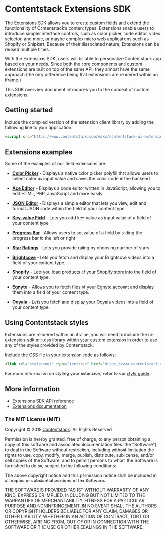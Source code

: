 # Contentstack Extensions SDK
The Extensions SDK allows you to create custom fields and extend the functionality of Contentstack’s content types. Extensions enable users to introduce simpler interface controls, such as color picker, code editor, video selector, and more, or maybe complex micro web applications such as Shopify or Snipkart. Because of their dissociated nature, Extensions can be reused multiple times.

With the Extensions SDK, users will be able to personalize Contentstack app based on your needs. Since both the core components and custom extensions are built on top of the same API, they almost have the same approach (the only difference being that extensions are rendered within an iframe.)

This SDK overview document introduces you to the concept of custom extensions.
## Getting started

Include the compiled version of the extension client library by adding the following line to your application.

```html
<script src="https://www.contentstack.com/sdks/contentstack-ui-extensions/dist/latest/ui-extension-sdk.js"></script>
```

## Extensions examples
Some of the examples of our field extensions are:

- **[Color Picker](https://github.com/contentstack/extensions/tree/master/color-picker)** - Displays a native color picker polyfill that allows users to select color as input value and saves the color code in the backend

- **[Ace Editor](https://github.com/contentstack/extensions/tree/master/ace-editor)** - Displays a  code editor written in JavaScript, allowing you to edit HTML, PHP, JavaScript and more easily

- **[JSON Editor](https://github.com/contentstack/extensions/tree/master/json-editor)** - Displays a simple editor that lets you view, edit and format JSON code within the field of your content type

- **[Key-value Field](https://github.com/contentstack/extensions/tree/master/key-value-field)** - Lets you add key-value as input value of a field of your content type

- **[Progress Bar](https://github.com/contentstack/extensions/tree/master/progress-bar)** - Allows users to set value of a field by sliding the progress bar to the left or right

- **[Star Ratings](https://github.com/contentstack/extensions/tree/master/ratings)** - Lets you provide rating by choosing number of stars

- **[Brightcove](https://github.com/contentstack/extensions/tree/master/brightcove)** - Lets you fetch and display your Brightcove videos into a field of your content type.

- **[Shopify](https://github.com/contentstack/extensions/tree/master/shopify)** - Lets you load products of your Shopify store into the field of your content type.

- **[Egnyte](https://github.com/contentstack/extensions/tree/master/egnyte)** - Allows you to fetch files of your Egnyte account and display them into a field of your content type.

- **[Ooyala](https://github.com/contentstack/extensions/tree/master/ooyala)** - Lets you fetch and display your Ooyala videos into a field of your content type.

## Using Contentstack styles
Extensions are rendered within an iframe, you will need to include the ui-extension-sdk.min.css library within your custom extension in order to use any of the styles provided by Contentstack.

Include the CSS file in your extension code as follows:

```html
<link rel="stylesheet" type="text/css" href="https://www.contentstack.com/sdks/contentstack-ui-extensions/dist/latest/ui-extension-sdk.css">
```

For more information on styling your extension, refer to our [style guide](https://www.contentstack.com/docs/extensions/style-guide/).

## More information
- [Extensions SDK API reference](https://github.com/contentstack/ui-extensions-sdk/blob/master/docs/ui-extensions-api-reference.md)
- [Extensions documentation ](https://www.contentstack.com/docs/guide/extensions
)

### The MIT License (MIT)

Copyright © 2018 [Contentstack](https://www.contentstack.com/). All Rights Reserved

Permission is hereby granted, free of charge, to any person obtaining a copy of this software and associated documentation files (the "Software"), to deal in the Software without restriction, including without limitation the rights to use, copy, modify, merge, publish, distribute, sublicense, and/or sell copies of the Software, and to permit persons to whom the Software is furnished to do so, subject to the following conditions:

The above copyright notice and this permission notice shall be included in all copies or substantial portions of the Software.

THE SOFTWARE IS PROVIDED "AS IS", WITHOUT WARRANTY OF ANY KIND, EXPRESS OR IMPLIED, INCLUDING BUT NOT LIMITED TO THE WARRANTIES OF MERCHANTABILITY, FITNESS FOR A PARTICULAR PURPOSE AND NONINFRINGEMENT. IN NO EVENT SHALL THE AUTHORS OR COPYRIGHT HOLDERS BE LIABLE FOR ANY CLAIM, DAMAGES OR OTHER LIABILITY, WHETHER IN AN ACTION OF CONTRACT, TORT OR OTHERWISE, ARISING FROM, OUT OF OR IN CONNECTION WITH THE SOFTWARE OR THE USE OR OTHER DEALINGS IN THE SOFTWARE.